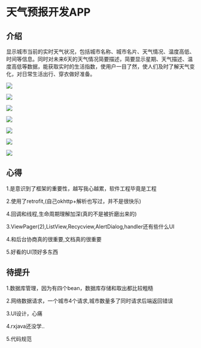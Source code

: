 # 天气预报开发APP

## 介绍

显示城市当前的实时天气状况，包括城市名称、城市名片、天气情况、温度高低、时间等信息。同时对未来6天的天气情况简要描述，简要显示星期、天气描述、温度高低等数据，能获取实时的生活指数，使用户一目了然，使人们及时了解天气变化，对日常生活出行、穿衣做好准备。

![](https://github.com/xiaokuohai/simple-weather/blob/master/app/image/mind.jpg)

![](https://github.com/xiaokuohai/simple-weather/blob/master/app/image/p1.jpg)

![](https://github.com/xiaokuohai/simple-weather/blob/master/app/image/p2.jpg)

![](https://github.com/xiaokuohai/simple-weather/blob/master/app/image/p3.jpg)

![](https://github.com/xiaokuohai/simple-weather/blob/master/app/image/p4.jpg)

![](gif/https://github.com/xiaokuohai/simple-weather/blob/master/app/image/g1.gif)

![](gif/https://github.com/xiaokuohai/simple-weather/blob/master/app/image/g2.gif)

## 心得

1.是意识到了框架的重要性，越写我心越累，软件工程毕竟是工程

2.使用了retrofit,(自己okhttp+解析也写过，并不是很快乐)

4.回调和线程,生命周期理解加深(真的不是被折磨出来的)

3.ViewPager(2),ListView,Recycview,AlertDialog,handler还有些什么UI

4.和后台协商真的很重要,文档真的很重要

5.好看的UI顶好多东西

## 待提升

1.数据库管理，因为有四个bean，数据库存储和取出都比较粗糙

2.网络数据请求，一个城市4个请求,城市数量多了同时请求后端返回错误

3.UI设计，心痛

4.rxjava还没学..

5.代码规范

